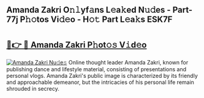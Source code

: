 ## Amanda Zakri O𝚗𝚕yf𝚊ns L𝚎a𝚔ed N𝚞𝚍es - Part-77j P𝚑𝚘tos Vi𝚍𝚎o - H𝚘𝚝 Part L𝚎a𝚔s ESK7F

# <h2><a href="http://kfcgbol.oniu.top/?m=Amanda+Zakri">🔗👉 🔴 Amanda Zakri P𝚑ot𝚘𝚜 V𝚒d𝚎o</a></h2>

[![Amanda Zakri Nu𝚍e𝚜](https://i.imgur.com/0qMVB7G.gif)](http://kfcgbol.oniu.top/?m=Amanda+Zakri)
Online thought leader Amanda Zakri, known for publishing dance and lifestyle material, consisting of presentations and personal vlogs. Amanda Zakri's public image is characterized by its friendly and approachable demeanor, but the intricacies of his personal life remain shrouded in secrecy.  
